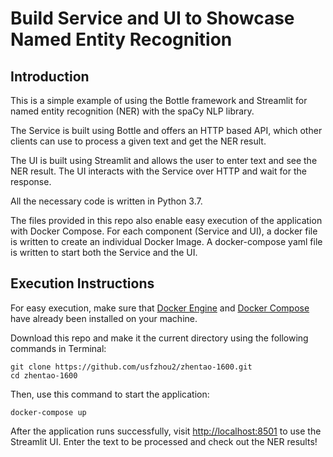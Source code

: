 # Build Service and UI to Showcase Named Entity Recognition

## Introduction
This is a simple example of using the Bottle framework and Streamlit for named entity recognition (NER) with the spaCy NLP library.

The Service is built using Bottle and offers an HTTP based API, which other clients can use to process a given text and get the NER result.

The UI is built using Streamlit and allows the user to enter text and see the NER result. The UI interacts with the Service over HTTP and wait for the response.

All the necessary code is written in Python 3.7.

The files provided in this repo also enable easy execution of the application with Docker Compose. For each component (Service and UI), a docker file is written to create an individual Docker Image. A docker-compose yaml file is written to start both the Service and the UI.

## Execution Instructions
For easy execution, make sure that [Docker Engine](https://docs.docker.com/get-docker/) and [Docker Compose](https://docs.docker.com/compose/install/) have already been installed on your machine.

Download this repo and make it the current directory using the following commands in Terminal:

```
git clone https://github.com/usfzhou2/zhentao-1600.git
cd zhentao-1600
```

Then, use this command to start the application:

```
docker-compose up
```

After the application runs successfully, visit [http://localhost:8501](http://localhost:8501) to use the Streamlit UI. Enter the text to be processed and check out the NER results!
